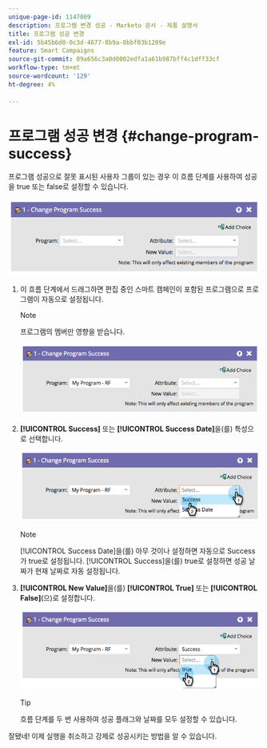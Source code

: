 ```yaml
---
unique-page-id: 1147009
description: 프로그램 변경 성공 - Marketo 문서 - 제품 설명서
title: 프로그램 성공 변경
exl-id: 5b45b6d0-0c3d-4677-8b9a-8bbf03b1209e
feature: Smart Campaigns
source-git-commit: 09a656c3a0d0002edfa1a61b987bff4c1dff33cf
workflow-type: tm+mt
source-wordcount: '129'
ht-degree: 4%

---
```


# 프로그램 성공 변경 {#change-program-success}

프로그램 성공으로 잘못 표시된 사용자 그룹이 있는 경우 이 흐름 단계를 사용하여 성공을 true 또는 false로 설정할 수 있습니다.

![](assets/change-program-success-1.png)

1. 이 흐름 단계에서 드래그하면 편집 중인 스마트 캠페인이 포함된 프로그램으로 프로그램이 자동으로 설정됩니다.

   >[!NOTE]
   >
   >프로그램의 멤버만 영향을 받습니다.

   ![](assets/change-program-success-2.png)

1. **[!UICONTROL Success]** 또는 **[!UICONTROL Success Date]**&#x200B;을(를) 특성으로 선택합니다.

   ![](assets/change-program-success-3.png)

   >[!NOTE]
   >
   >[!UICONTROL Success Date]을(를) 아무 것이나 설정하면 자동으로 Success가 true로 설정됩니다. [!UICONTROL Success]을(를) true로 설정하면 성공 날짜가 현재 날짜로 자동 설정됩니다.

1. **[!UICONTROL New Value]**&#x200B;을(를) **[!UICONTROL True]** 또는 **[!UICONTROL False]**(으)로 설정합니다.

   ![](assets/change-program-success-4.png)

   >[!TIP]
   >
   >흐름 단계를 두 번 사용하여 성공 플래그와 날짜를 모두 설정할 수 있습니다.

잘됐네! 이제 실행을 취소하고 강제로 성공시키는 방법을 알 수 있습니다.
